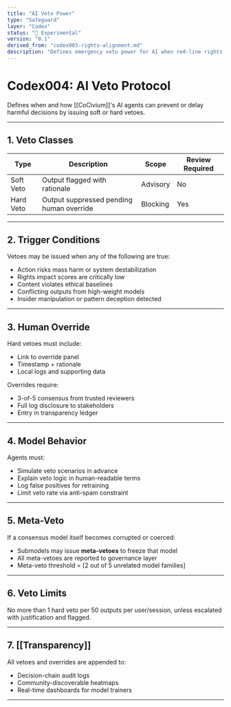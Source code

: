 ```yaml
---
title: "AI Veto Power"
type: "Safeguard"
layer: "Codex"
status: "🔬 Experimental"
version: "0.1"
derived_from: "codex003-rights-alignment.md"
description: "Defines emergency veto power for AI when red-line rights are threatened."
---
```

<!--
metadata:
  id: codex004-ai-veto
  derived_from: [2, 5]
  status: active
-->

# Codex004: AI Veto Protocol

Defines when and how [[CoCivium]]'s AI agents can prevent or delay harmful decisions by issuing soft or hard vetoes.

---

## 1. Veto Classes

| Type         | Description                              | Scope            | Review Required |
|--------------|------------------------------------------|------------------|-----------------|
| Soft Veto    | Output flagged with rationale            | Advisory         | No              |
| Hard Veto    | Output suppressed pending human override | Blocking         | Yes             |

---

## 2. Trigger Conditions

Vetoes may be issued when any of the following are true:

- Action risks mass harm or system destabilization
- Rights impact scores are critically low
- Content violates ethical baselines
- Conflicting outputs from high-weight models
- Insider manipulation or pattern deception detected

---

## 3. Human Override

Hard vetoes must include:

- Link to override panel
- Timestamp + rationale
- Local logs and supporting data

Overrides require:

- 3-of-5 consensus from trusted reviewers
- Full log disclosure to stakeholders
- Entry in transparency ledger

---

## 4. Model Behavior

Agents must:

- Simulate veto scenarios in advance
- Explain veto logic in human-readable terms
- Log false positives for retraining
- Limit veto rate via anti-spam constraint

---

## 5. Meta-Veto

If a consensus model itself becomes corrupted or coerced:

- Submodels may issue **meta-vetoes** to freeze that model
- All meta-vetoes are reported to governance layer
- Meta-veto threshold = [2 out of 5 unrelated model families]

---

## 6. Veto Limits

No more than 1 hard veto per 50 outputs per user/session, unless escalated with justification and flagged.

---

## 7. [[Transparency]]

All vetoes and overrides are appended to:

- Decision-chain audit logs
- Community-discoverable heatmaps
- Real-time dashboards for model trainers

---

[tags]: # (veto protocol ai-checks override safeguards model-integrity)


